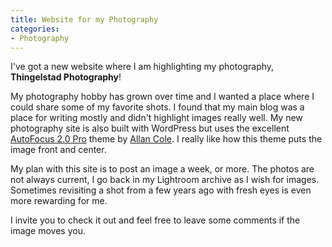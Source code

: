 ```yaml
---
title: Website for my Photography
categories:
- Photography
---
```


I've got a new website where I am highlighting my photography, **Thingelstad Photography**!

My photography hobby has grown over time and I wanted a place where I could share some of my favorite shots. I found that my main blog was a place for writing mostly and didn't highlight images really well. My new photography site is also built with WordPress but uses the excellent [AutoFocus 2.0 Pro](http://fthrwght.com/autofocus/) theme by [Allan Cole](http://allancole.com/). I really like how this theme puts the image front and center.

My plan with this site is to post an image a week, or more. The photos are not always current, I go back in my Lightroom archive as I wish for images. Sometimes revisiting a shot from a few years ago with fresh eyes is even more rewarding for me.

I invite you to check it out and feel free to leave some comments if the image moves you.
